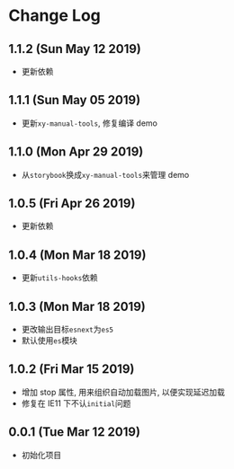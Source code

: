 # Change Log

## 1.1.2 (Sun May 12 2019)

-   更新依赖

## 1.1.1 (Sun May 05 2019)

-   更新`xy-manual-tools`, 修复编译 demo

## 1.1.0 (Mon Apr 29 2019)

-   从`storybook`换成`xy-manual-tools`来管理 demo

## 1.0.5 (Fri Apr 26 2019)

-   更新依赖

## 1.0.4 (Mon Mar 18 2019)

-   更新`utils-hooks`依赖

## 1.0.3 (Mon Mar 18 2019)

-   更改输出目标`esnext`为`es5`
-   默认使用`es`模块

## 1.0.2 (Fri Mar 15 2019)

-   增加 stop 属性, 用来组织自动加载图片, 以便实现延迟加载
-   修复在 IE11 下不认`initial`问题

## 0.0.1 (Tue Mar 12 2019)

-   初始化项目
